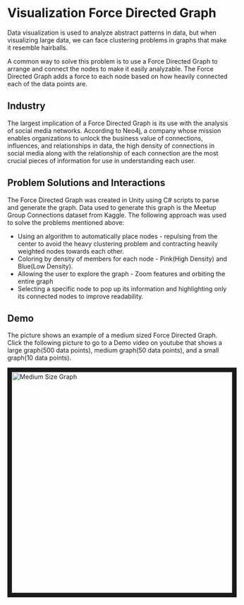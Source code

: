 # Visualization Force Directed Graph
Data visualization is used to analyze abstract patterns in data, but when visualizing large data, we can face clustering problems in graphs that make it resemble hairballs. 

A common way to solve this problem is to use a Force Directed Graph to arrange and connect the nodes to make it easily analyzable. The Force Directed Graph adds a force to each node based on how heavily connected each of the data points are. 

## Industry
The largest implication of a Force Directed Graph is its use with the analysis of social media networks. According to Neo4j, a company whose mission enables organizations to unlock the business value of connections, influences, and relationships in data, the high density of connections in social media along with the relationship of each connection are the most crucial pieces of information for use in understanding each user.

## Problem Solutions and Interactions
The Force Directed Graph was created in Unity using C# scripts to parse and generate the graph. Data used to generate this graph is the Meetup Group Connections dataset from Kaggle. The following approach was used to solve the problems mentioned above:
* Using an algorithm to automatically place nodes - repulsing from the center to avoid the heavy clustering problem and contracting heavily weighted nodes towards each other.
* Coloring by density of members for each node - Pink(High Density) and Blue(Low Density).
* Allowing the user to explore the graph - Zoom features and orbiting the entire graph
* Selecting a specific node to pop up its information and highlighting only its connected nodes to improve readability.

## Demo
The picture shows an example of a medium sized Force Directed Graph. Click the following picture to go to a Demo video on youtube that shows a large graph(500 data points), medium graph(50 data points), and a small graph(10 data points). 

<a href="https://www.youtube.com/watch?v=NCek6mg-cnU" target="_blank"><img src="https://github.com/storm-king/VisualizationForceDirectedGraph/blob/master/MediumSizeGraph.png" 
alt="Medium Size Graph" width="500" height="500" border="10" /></a>



